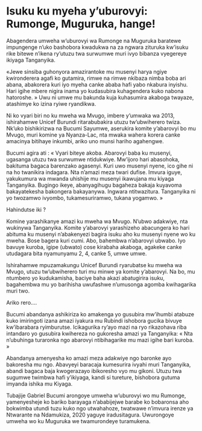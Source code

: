 # Isuku ku myeha y’uburovyi: Rumonge, Muguruka, hange!

Abagendera umweha w’uburovyi wa Rumonge na Muguruka baratewe impungenge n’uko bashobora kwadukwa na za ngwara zituruka kw’isuku rike bitewe n’ikena ry’utuzu twa surwumwe muri ivyo bibanza vyegereye ikiyaga Tanganyika.

«Jewe sinsiba guhonyora amazirantoke mu musenyi harya ngiye kwironderera agafi ko gutamira, rimwe na rimwe nkibaza nimba boba ari abana, abakorera kuri iyo myeha canke ababa hafi yabo nkabura inyishu. Hari igihe mbere nigira inama yo kudasubira kuhagendera kuko nabona hatoroshe. » Uwu ni umwe mu bakunda kuja kuhasumira akaboga twayaze, atashimye ko izina ryiwe ryandikwa.

Ni ko vyari biri no ku mweha wa Mvugo, imbere y’umwaka wa 2013, ishirahamwe Unicef Burundi ritarabubakira utuzu tw’ubwiherero twiza. Nk’uko bishikirizwa na Bucumi Sayumwe, aserukira komite y’abarovyi bo mu Mvugo, muri komine ya Nyanza-Lac, nta mwaka wahera korera canke amacinya bitihaye inkumbi, ariko uno munsi hariho agahengwe.

Bucumi agira ati : « Vyari biteye akoba. Abarovyi baba ku musenyi, ugasanga utuzu twa surwumwe ntidukwiye. Mw’ijoro hari abasohoka, bakituma bagaca barenzako agasenyi. Kuri uwo musenyi nyene, ico gihe ni na ho twanikira indagara. Nta n’amazi meza twari dufise. Imvura iguye, yakukumura wa mwanda uhishije mu musenyi ikawujana mu kiyaga Tanganyika. Bugingo ikeye, abanyagihugu bagaheza bakaja kuyavoma bakayatekesha bakongera bakayanywa. Ingwara ntitwazitura. Tanganyika ni yo twozamwo ivyombo, tukamesuriramwo, tukana yogamwo. »

Hahindutse iki ?

Komine yarashikanye amazi ku mweha wa Mvugo. N’ubwo adakwiye, nta wukinywa Tanganyika. Komite y’abarovyi yarashizeho abacungera ko hari abituma ku musenyi n’abakenyezi bagira isuku aho ku musenyi nyene wo ku mweha. Bose bagera kuri cumi. Abo, bahembwa n’abarovyi ubwabo. Iyo bavuye kuroba, igipe (ubwato) cose kirabaha akaboga, agakeke canke utudagara bita nyamunyamu 2, 4, canke 5, umwe umwe.

Ishirahamwe mpuzamakungu Unicef Burundi ryarubatse ku mweha wa Mvugo, utuzu tw’ubwiherero turi mu minwe ya komite y’abarovyi. Na bo, mu ntumbero yo kudukamisha, baciye baha akazi abatugirira isuku, bagahembwa mu yo barihisha uwufashwe n’umusonga agomba kwihagarika muri two.

Ariko rero….

Bucumi abandanya ashikiriza ko amakenga yo gusubira mw’ihumbi atabuze kuko imiringoti izana amazi iyakura mu Rubindi ishobora gucika bivuye kw’ibarabara ryimburutse. Icikagurika ry’ayo mazi na ryo rikazohava riba intandaro yo gusubira kwihereza no gukoresha amazi ya Tanganyika: « Nta n’ubuhinga turaronka ngo abarovyi ntibihagarike mu mazi igihe bari kuroba. »

Abandanya amenyesha ko amazi meza adakwiye ngo baronke ayo bakoresha mu ngo. Abavyeyi baracaja kumesurira ivyahi muri Tanganyika, abandi bagaca baja kwogerazayo ibikoresho vyo mu gikoni. Utuzu twa sugumwe twimbwa hafi y’ikiyaga, kandi si tureture, bishobora gutuma imyanda ishika mu Kiyaga.

Tubajije Gabriel Bucumi arongoye umweha w’uburovyi wo mu Rumonge, yamenyesheje ko bariko barayaga n’ababijejwe barabe ko bobaronsa aho bokwimba utundi tuzu kuko ngo utwahahoze, twatwawe n’imvura irenze ya Ntwarante na Ndamukiza, 2020 yaguye iradusitagura. Uwurongoye umweha wo ku Muguruka we twamurondeye turamukena.